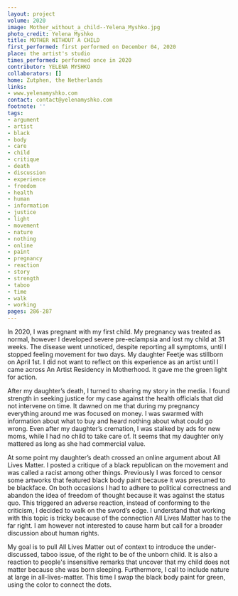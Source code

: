 ```yaml
---
layout: project
volume: 2020
image: Mother_without_a_child--Yelena_Myshko.jpg
photo_credit: Yelena Myshko
title: MOTHER WITHOUT A CHILD
first_performed: first performed on December 04, 2020
place: the artist's studio
times_performed: performed once in 2020
contributor: YELENA MYSHKO
collaborators: []
home: Zutphen, the Netherlands
links:
- www.yelenamyshko.com
contact: contact@yelenamyshko.com
footnote: ''
tags:
- argument
- artist
- black
- body
- care
- child
- critique
- death
- discussion
- experience
- freedom
- health
- human
- information
- justice
- light
- movement
- nature
- nothing
- online
- paint
- pregnancy
- reaction
- story
- strength
- taboo
- time
- walk
- working
pages: 286-287
---
```




In 2020, I was pregnant with my first child. My pregnancy was treated as normal, however I developed severe pre-eclampsia and lost my child at 31 weeks. The disease went unnoticed, despite reporting all symptoms, until I stopped feeling movement for two days. My daughter Feetje was stillborn on April 1st. I did not want to reflect on this experience as an artist until I came across An Artist Residency in Motherhood. It gave me the green light for action.

After my daughter’s death, I turned to sharing my story in the media. I found strength in seeking justice for my case against the health officials that did not intervene on time. It dawned on me that during my pregnancy everything around me was focused on money. I was swarmed with information about what to buy and heard nothing about what could go wrong. Even after my daughter’s cremation, I was stalked by ads for new moms, while I had no child to take care of. It seems that my daughter only mattered as long as she had commercial value. 

At some point my daughter’s death crossed an online argument about All Lives Matter. I posted a critique of a black republican on the movement and was called a racist among other things. Previously I was forced to censor some artworks that featured black body paint because it was presumed to be blackface. On both occasions I had to adhere to political correctness and abandon the idea of freedom of thought because it was against the status quo. This triggered an adverse reaction, instead of conforming to the criticism, I decided to walk on the sword’s edge. I understand that working with this topic is tricky because of the connection All Lives Matter has to the far right. I am however not interested to cause harm but call for a broader discussion about human rights.

My goal is to pull All Lives Matter out of context to introduce the under-discussed, taboo issue, of the right to be of the unborn child. It is also a reaction to people's insensitive remarks that uncover that my child does not matter because she was born sleeping. Furthermore, I call to include nature at large in all-lives-matter. This time I swap the black body paint for green, using the color to connect the dots.
